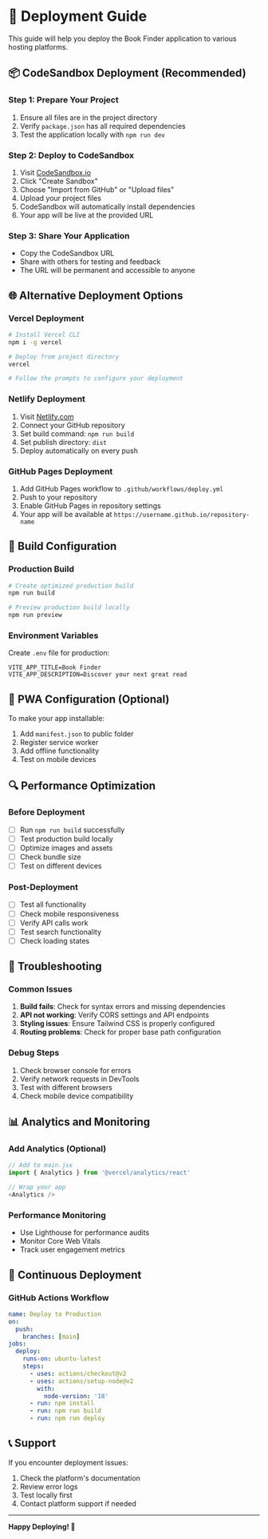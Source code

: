 # 🚀 Deployment Guide

This guide will help you deploy the Book Finder application to various hosting platforms.

## 📦 CodeSandbox Deployment (Recommended)

### Step 1: Prepare Your Project
1. Ensure all files are in the project directory
2. Verify `package.json` has all required dependencies
3. Test the application locally with `npm run dev`

### Step 2: Deploy to CodeSandbox
1. Visit [CodeSandbox.io](https://codesandbox.io)
2. Click "Create Sandbox"
3. Choose "Import from GitHub" or "Upload files"
4. Upload your project files
5. CodeSandbox will automatically install dependencies
6. Your app will be live at the provided URL

### Step 3: Share Your Application
- Copy the CodeSandbox URL
- Share with others for testing and feedback
- The URL will be permanent and accessible to anyone

## 🌐 Alternative Deployment Options

### Vercel Deployment
```bash
# Install Vercel CLI
npm i -g vercel

# Deploy from project directory
vercel

# Follow the prompts to configure your deployment
```

### Netlify Deployment
1. Visit [Netlify.com](https://netlify.com)
2. Connect your GitHub repository
3. Set build command: `npm run build`
4. Set publish directory: `dist`
5. Deploy automatically on every push

### GitHub Pages Deployment
1. Add GitHub Pages workflow to `.github/workflows/deploy.yml`
2. Push to your repository
3. Enable GitHub Pages in repository settings
4. Your app will be available at `https://username.github.io/repository-name`

## 🔧 Build Configuration

### Production Build
```bash
# Create optimized production build
npm run build

# Preview production build locally
npm run preview
```

### Environment Variables
Create `.env` file for production:
```env
VITE_APP_TITLE=Book Finder
VITE_APP_DESCRIPTION=Discover your next great read
```

## 📱 PWA Configuration (Optional)

To make your app installable:

1. Add `manifest.json` to public folder
2. Register service worker
3. Add offline functionality
4. Test on mobile devices

## 🔍 Performance Optimization

### Before Deployment
- [ ] Run `npm run build` successfully
- [ ] Test production build locally
- [ ] Optimize images and assets
- [ ] Check bundle size
- [ ] Test on different devices

### Post-Deployment
- [ ] Test all functionality
- [ ] Check mobile responsiveness
- [ ] Verify API calls work
- [ ] Test search functionality
- [ ] Check loading states

## 🐛 Troubleshooting

### Common Issues
1. **Build fails**: Check for syntax errors and missing dependencies
2. **API not working**: Verify CORS settings and API endpoints
3. **Styling issues**: Ensure Tailwind CSS is properly configured
4. **Routing problems**: Check for proper base path configuration

### Debug Steps
1. Check browser console for errors
2. Verify network requests in DevTools
3. Test with different browsers
4. Check mobile device compatibility

## 📊 Analytics and Monitoring

### Add Analytics (Optional)
```javascript
// Add to main.jsx
import { Analytics } from '@vercel/analytics/react'

// Wrap your app
<Analytics />
```

### Performance Monitoring
- Use Lighthouse for performance audits
- Monitor Core Web Vitals
- Track user engagement metrics

## 🔄 Continuous Deployment

### GitHub Actions Workflow
```yaml
name: Deploy to Production
on:
  push:
    branches: [main]
jobs:
  deploy:
    runs-on: ubuntu-latest
    steps:
      - uses: actions/checkout@v2
      - uses: actions/setup-node@v2
        with:
          node-version: '18'
      - run: npm install
      - run: npm run build
      - run: npm run deploy
```

## 📞 Support

If you encounter deployment issues:
1. Check the platform's documentation
2. Review error logs
3. Test locally first
4. Contact platform support if needed

---

**Happy Deploying! 🚀**
